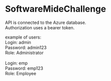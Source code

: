 # SoftwareMideChallenge

API is connected to the Azure database. <br/>
Authorization uses a bearer token.<br/>

example of users:<br/>
Login: admin<br/>
Password: admin123<br/>
Role: Administrator<br/>
<br/>
Login: emp<br/>
Password: emp123<br/>
Role: Employee<br/>
